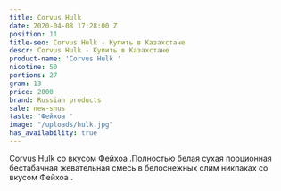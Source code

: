 ```yaml
---
title: Corvus Hulk
date: 2020-04-08 17:28:00 Z
position: 11
title-seo: Corvus Hulk - Купить в Казахстане
descr: Corvus Hulk - Купить в Казахстане
product-name: 'Corvus Hulk '
nicotine: 50
portions: 27
gram: 13
price: 2000
brand: Russian products
sale: new-snus
taste: 'Фейхоа '
image: "/uploads/hulk.jpg"
has_availability: true
---
```


Corvus Hulk со вкусом Фейхоа .Полностью белая сухая порционная бестабачная жевательная смесь в белоснежных слим никпаках со вкусом Фейхоа .